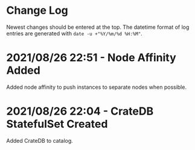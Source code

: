 # Change Log
Newest changes should be entered at the top. The datetime format of log entries are generated with `date -u +"%Y/%m/%d %H:%M"`.

# 2021/08/26 22:51 - Node Affinity Added
Added node affinity to push instances to separate nodes when possible.

# 2021/08/26 22:04 - CrateDB StatefulSet Created
Added CrateDB to catalog.